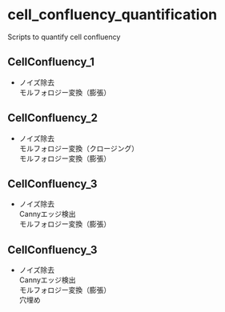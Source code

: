 # cell_confluency_quantification
Scripts to quantify cell confluency

## CellConfluency_1
- ノイズ除去<br>
モルフォロジー変換（膨張）

## CellConfluency_2
- ノイズ除去<br>
モルフォロジー変換（クロージング）<br>
モルフォロジー変換（膨張）

## CellConfluency_3
- ノイズ除去<br>
Cannyエッジ検出<br>
モルフォロジー変換（膨張）

## CellConfluency_3
- ノイズ除去<br>
Cannyエッジ検出<br>
モルフォロジー変換（膨張）<br>
穴埋め
